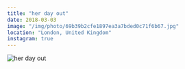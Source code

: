 ```yaml
---
title: "her day out"
date: 2018-03-03
image: "/img/photo/69b39b2cfe1897ea3a7bded0c71f6b67.jpg"
location: "London, United Kingdom"
instagram: true
---
```


![her day out](/img/photo/69b39b2cfe1897ea3a7bded0c71f6b67.jpg)
